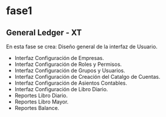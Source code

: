 fase1
=====

## General Ledger - XT

En esta fase se crea: Diseño general de la interfaz de Usuario.

+ Interfaz Configuración de Empresas.
+ Interfaz Configuración de Roles y Permisos.
+ Interfaz Configuración de Grupos y Usuarios.
+ Interfaz Configuración de Creación del Catalgo de Cuentas.
+ Interfaz Configuración de Asientos Contables.
+ Interfaz Configuración de Libro Diario.
+ Reportes Libro Diario.
+ Reportes Libro Mayor.
+ Reportes Balance.
